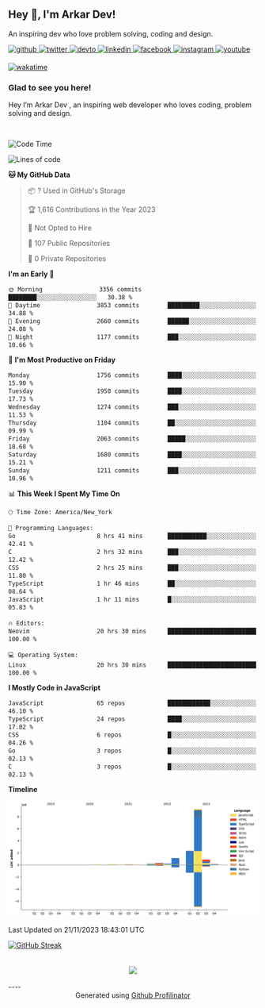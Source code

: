 ## Hey 👋, I'm Arkar Dev!  

An inspiring dev who love problem solving, coding and design.

<a href="https://github.com/Riley1101" target="_blank">
<img src=https://img.shields.io/badge/github-%2324292e.svg?&style=for-the-badge&logo=github&logoColor=white alt=github style="margin-bottom: 5px;" />
</a>
<a href="https://twitter.com/arkardev" target="_blank">
<img src=https://img.shields.io/badge/twitter-%2300acee.svg?&style=for-the-badge&logo=twitter&logoColor=white alt=twitter style="margin-bottom: 5px;" />
</a>
<a href="https://dev.to/riley1101" target="_blank">
<img src=https://img.shields.io/badge/dev.to-%2308090A.svg?&style=for-the-badge&logo=dev.to&logoColor=white alt=devto style="margin-bottom: 5px;" />
</a>
<a href="https://linkedin.com/in/arkar-kaung-myat" target="_blank">
<img src=https://img.shields.io/badge/linkedin-%231E77B5.svg?&style=for-the-badge&logo=linkedin&logoColor=white alt=linkedin style="margin-bottom: 5px;" />
</a>
<a href="https://www.facebook.com/riley.eileen.75" target="_blank">
<img src=https://img.shields.io/badge/facebook-%232E87FB.svg?&style=for-the-badge&logo=facebook&logoColor=white alt=facebook style="margin-bottom: 5px;" />
</a>
<a href="https://instagram.com/rileys1101" target="_blank">
<img src=https://img.shields.io/badge/instagram-%23000000.svg?&style=for-the-badge&logo=instagram&logoColor=white alt=instagram style="margin-bottom: 5px;" />
</a>
<a href="https://www.youtube.com/channel/UC_RfEQCC3gL2AzsFFAABikg" target="_blank">
<img src=https://img.shields.io/badge/youtube-%23EE4831.svg?&style=for-the-badge&logo=youtube&logoColor=white alt=youtube style="margin-bottom: 5px;" />
</a>  
  
[![wakatime](https://wakatime.com/badge/user/cf23b6e3-75f8-4c04-b0e3-273191c8d2ec.svg)](https://wakatime.com/@cf23b6e3-75f8-4c04-b0e3-273191c8d2ec)


### Glad to see you here!  
Hey I’m Arkar Dev , an inspiring web developer who loves coding, problem solving and design.

<br/>

<!--START_SECTION:waka-->
![Code Time](http://img.shields.io/badge/Code%20Time-714%20hrs%2012%20mins-blue)

![Lines of code](https://img.shields.io/badge/From%20Hello%20World%20I%27ve%20Written-14.6%20million%20lines%20of%20code-blue)

**🐱 My GitHub Data** 

> 📦 ? Used in GitHub's Storage 
 > 
> 🏆 1,616 Contributions in the Year 2023
 > 
> 🚫 Not Opted to Hire
 > 
> 📜 107 Public Repositories 
 > 
> 🔑 0 Private Repositories 
 > 
**I'm an Early 🐤** 

```text
🌞 Morning                3356 commits        ████████░░░░░░░░░░░░░░░░░   30.38 % 
🌆 Daytime                3853 commits        █████████░░░░░░░░░░░░░░░░   34.88 % 
🌃 Evening                2660 commits        ██████░░░░░░░░░░░░░░░░░░░   24.08 % 
🌙 Night                  1177 commits        ███░░░░░░░░░░░░░░░░░░░░░░   10.66 % 
```
📅 **I'm Most Productive on Friday** 

```text
Monday                   1756 commits        ████░░░░░░░░░░░░░░░░░░░░░   15.90 % 
Tuesday                  1958 commits        ████░░░░░░░░░░░░░░░░░░░░░   17.73 % 
Wednesday                1274 commits        ███░░░░░░░░░░░░░░░░░░░░░░   11.53 % 
Thursday                 1104 commits        ██░░░░░░░░░░░░░░░░░░░░░░░   09.99 % 
Friday                   2063 commits        █████░░░░░░░░░░░░░░░░░░░░   18.68 % 
Saturday                 1680 commits        ████░░░░░░░░░░░░░░░░░░░░░   15.21 % 
Sunday                   1211 commits        ███░░░░░░░░░░░░░░░░░░░░░░   10.96 % 
```


📊 **This Week I Spent My Time On** 

```text
🕑︎ Time Zone: America/New_York

💬 Programming Languages: 
Go                       8 hrs 41 mins       ███████████░░░░░░░░░░░░░░   42.41 % 
C                        2 hrs 32 mins       ███░░░░░░░░░░░░░░░░░░░░░░   12.42 % 
CSS                      2 hrs 25 mins       ███░░░░░░░░░░░░░░░░░░░░░░   11.80 % 
TypeScript               1 hr 46 mins        ██░░░░░░░░░░░░░░░░░░░░░░░   08.64 % 
JavaScript               1 hr 11 mins        █░░░░░░░░░░░░░░░░░░░░░░░░   05.83 % 

🔥 Editors: 
Neovim                   20 hrs 30 mins      █████████████████████████   100.00 % 

💻 Operating System: 
Linux                    20 hrs 30 mins      █████████████████████████   100.00 % 
```

**I Mostly Code in JavaScript** 

```text
JavaScript               65 repos            ████████████░░░░░░░░░░░░░   46.10 % 
TypeScript               24 repos            ████░░░░░░░░░░░░░░░░░░░░░   17.02 % 
CSS                      6 repos             █░░░░░░░░░░░░░░░░░░░░░░░░   04.26 % 
Go                       3 repos             █░░░░░░░░░░░░░░░░░░░░░░░░   02.13 % 
C                        3 repos             █░░░░░░░░░░░░░░░░░░░░░░░░   02.13 % 
```



**Timeline**

![Lines of Code chart](https://raw.githubusercontent.com/Riley1101/Riley1101/main/assets/bar_graph.png)


 Last Updated on 21/11/2023 18:43:01 UTC
<!--END_SECTION:waka-->

[![GitHub Streak](https://streak-stats.demolab.com?user=Riley1101)](https://git.io/streak-stats)
  
<br/>  
<div align="center">
<img src="https://komarev.com/ghpvc/?username=Riley1101&&style=flat-square" align="center" />
</div>  
<br/>  
----
<div align="center">Generated using <a href="https://profilinator.rishav.dev/" target="_blank">Github Profilinator</a></div>

